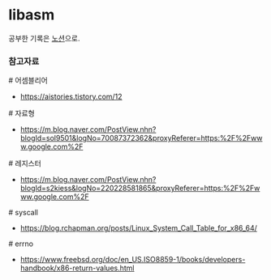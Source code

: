 # libasm

공부한 기록은 [노션](https://www.notion.so/libasm-8ba41c0c897f4988b80d4fd6c01ac370)으로.

### 참고자료

\# 어셈블리어
* https://aistories.tistory.com/12

\# 자료형
* https://m.blog.naver.com/PostView.nhn?blogId=sol9501&logNo=70087372362&proxyReferer=https:%2F%2Fwww.google.com%2F

\# 레지스터
* https://m.blog.naver.com/PostView.nhn?blogId=s2kiess&logNo=220228581865&proxyReferer=https:%2F%2Fwww.google.com%2F

\# syscall
* https://blog.rchapman.org/posts/Linux_System_Call_Table_for_x86_64/

\# errno
* https://www.freebsd.org/doc/en_US.ISO8859-1/books/developers-handbook/x86-return-values.html

